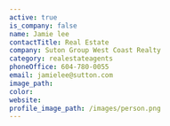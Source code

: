 ```yaml
---
active: true
is_company: false
name: Jamie lee
contactTitle: Real Estate
company: Suton Group West Coast Realty
category: realestateagents
phoneOffice: 604-780-0055
email: jamielee@sutton.com
image_path:
color:
website:
profile_image_path: /images/person.png
---
```



